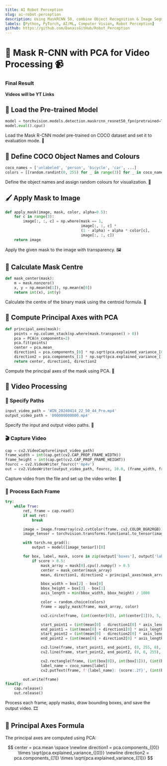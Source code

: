 ```yaml
---
title: AI Robot Perception
slug: ai-robot-perception
description: Using MaskRCNN 50, combine Object Recognition & Image Segmentation & PCA from 1 AI model 
labels: [Python, PyTorch, AI/ML, Computer Vision, Robot Perception]
github: https://github.com/DanaisGitHub/Robot_Perception
---
```


# 🎉 Mask R-CNN with PCA for Video Processing 📹

### Final Result


**Videos will be YT Links**

## 🚀 Load the Pre-trained Model

```python
model = torchvision.models.detection.maskrcnn_resnet50_fpn(pretrained=True)
model.eval().cpu()

```

Load the Mask R-CNN model pre-trained on COCO dataset and set it to evaluation mode. 🧠

## 🌈 Define COCO Object Names and Colours

```python
coco_names = ['unlabeled', 'person', 'bicycle', 'car', ...]
colors = [[random.randint(0, 255) for _ in range(3)] for _ in coco_names]

```

Define the object names and assign random colours for visualization. 🎨

## 🖌️ Apply Mask to Image

```python
def apply_mask(image, mask, color, alpha=0.5):
    for c in range(3):
        image[:, :, c] = np.where(mask == 1,
                                  image[:, :, c] *
                                  (1 - alpha) + alpha * color[c],
                                  image[:, :, c])
    return image

```

Apply the given mask to the image with transparency. 🖼️

## 📍 Calculate Mask Centre

```python
def mask_center(mask):
    m = mask.nonzero()
    x, y = np.mean(m[1]), np.mean(m[0])
    return int(x), int(y)

```

Calculate the centre of the binary mask using the centroid formula. 📏

## 📐 Compute Principal Axes with PCA

```python
def principal_axes(mask):
    points = np.column_stack(np.where(mask.transpose() > 0))
    pca = PCA(n_components=2)
    pca.fit(points)
    center = pca.mean_
    direction1 = pca.components_[0] * np.sqrt(pca.explained_variance_[0])
    direction2 = pca.components_[1] * np.sqrt(pca.explained_variance_[1])
    return center, direction1, direction2

```

Compute the principal axes of the mask using PCA. 🧮

## 🎥 Video Processing

### 📂 Specify Paths

```python
input_video_path = 'WIN_20240414_22_50_44_Pro.mp4'
output_video_path = '000000000000.mp4'

```

Specify the input and output video paths. 📁

### 🎬 Capture Video

```python
cap = cv2.VideoCapture(input_video_path)
frame_width = int(cap.get(cv2.CAP_PROP_FRAME_WIDTH))
frame_height = int(cap.get(cv2.CAP_PROP_FRAME_HEIGHT))
fourcc = cv2.VideoWriter_fourcc(*'mp4v')
out = cv2.VideoWriter(output_video_path, fourcc, 10.0, (frame_width, frame_height))

```

Capture video from the file and set up the video writer. 🎥

### 🔄 Process Each Frame

```python
try:
    while True:
        ret, frame = cap.read()
        if not ret:
            break

        image = Image.fromarray(cv2.cvtColor(frame, cv2.COLOR_BGR2RGB))
        image_tensor = torchvision.transforms.functional.to_tensor(image).cpu()

        with torch.no_grad():
            output = model([image_tensor])[0]

        for box, label, mask, score in zip(output['boxes'], output['labels'], output['masks'], output['scores']):
            if score > 0.5:
                mask_array = mask[0].cpu().numpy() > 0.5
                center = mask_center(mask_array)
                mean, direction1, direction2 = principal_axes(mask_array)

                bbox_width = box[2] - box[0]
                bbox_height = box[3] - box[1]
                axis_length = min(bbox_width, bbox_height) / 1000

                color = random.choice(colors)
                frame = apply_mask(frame, mask_array, color)

                cv2.circle(frame, (int(center[0]), int(center[1])), 5, (255, 0, 0), -1)

                start_point1 = (int(mean[0] - direction1[0] * axis_length), int(mean[1] - direction1[1] * axis_length))
                end_point1 = (int(mean[0] + direction1[0] * axis_length), int(mean[1] + direction1[1] * axis_length))
                start_point2 = (int(mean[0] - direction2[0] * axis_length), int(mean[1] - direction2[1] * axis_length))
                end_point2 = (int(mean[0] + direction2[0] * axis_length), int(mean[1] + direction2[1] * axis_length))

                cv2.line(frame, start_point1, end_point1, (0, 255, 0), 2)
                cv2.line(frame, start_point2, end_point2, (0, 0, 255), 2)

                cv2.rectangle(frame, (int(box[0]), int(box[1])), (int(box[2]), int(box[3])), color, 2)
                label_name = coco_names[label]
                cv2.putText(frame, f'{label_name}: {score:.2f}', (int(box[0]), int(box[1]-5)), cv2.FONT_HERSHEY_SIMPLEX, 0.5, color, 2)

        out.write(frame)
finally:
    cap.release()
    out.release()

```

Process each frame, apply masks, draw bounding boxes, and save the output video. 🎞️

## **📏 Principal Axes Formula**

The principal axes are computed using PCA:

$$
center = pca.mean
\space \newline
direction1 = pca.components_{[0]} \times \sqrt{pca.explained_variance_{[0]}}
\newline
direction2 = pca.components_{[1]} \times \sqrt{pca.explained_variance_{[1]}}
$$